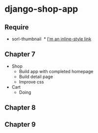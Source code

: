 # django-shop-app
## Require
* sorl-thumbnail
  * [I'm an inline-style link](http://sorl-thumbnail.readthedocs.io/en/latest/installation.html)
## Chapter 7
  * Shop
    * Build app with completed homepage
    * Build detail page
    * Improve css
  * Cart
    * Doing
## Chapter 8
## Chapter 9
